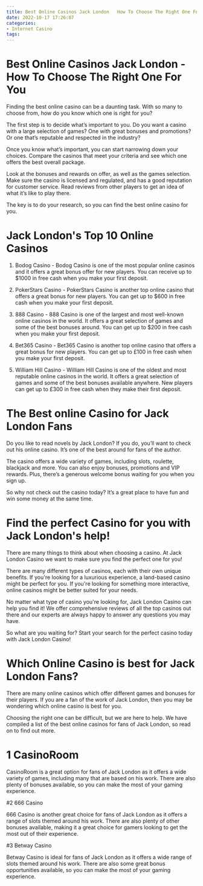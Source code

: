 ```yaml
---
title: Best Online Casinos Jack London   How To Choose The Right One For You
date: 2022-10-17 17:26:07
categories:
- Internet Casino
tags:
---
```



#  Best Online Casinos Jack London - How To Choose The Right One For You

Finding the best online casino can be a daunting task. With so many to choose from, how do you know which one is right for you?

The first step is to decide what’s important to you. Do you want a casino with a large selection of games? One with great bonuses and promotions? Or one that’s reputable and respected in the industry?

Once you know what’s important, you can start narrowing down your choices. Compare the casinos that meet your criteria and see which one offers the best overall package.

Look at the bonuses and rewards on offer, as well as the games selection. Make sure the casino is licensed and regulated, and has a good reputation for customer service. Read reviews from other players to get an idea of what it’s like to play there.

The key is to do your research, so you can find the best online casino for you.

#  Jack London's Top 10 Online Casinos

1. Bodog Casino - Bodog Casino is one of the most popular online casinos and it offers a great bonus offer for new players. You can receive up to $1000 in free cash when you make your first deposit.

2. PokerStars Casino - PokerStars Casino is another top online casino that offers a great bonus for new players. You can get up to $600 in free cash when you make your first deposit.

3. 888 Casino - 888 Casino is one of the largest and most well-known online casinos in the world. It offers a great selection of games and some of the best bonuses around. You can get up to $200 in free cash when you make your first deposit.

4. Bet365 Casino - Bet365 Casino is another top online casino that offers a great bonus for new players. You can get up to £100 in free cash when you make your first deposit.

5. William Hill Casino - William Hill Casino is one of the oldest and most reputable online casinos in the world. It offers a great selection of games and some of the best bonuses available anywhere. New players can get up to £300 in free cash when they make their first deposit.

#  The Best online Casino for Jack London Fans

Do you like to read novels by Jack London? If you do, you’ll want to check out his online casino. It’s one of the best around for fans of the author.

The casino offers a wide variety of games, including slots, roulette, blackjack and more. You can also enjoy bonuses, promotions and VIP rewards. Plus, there’s a generous welcome bonus waiting for you when you sign up.

So why not check out the casino today? It’s a great place to have fun and win some money at the same time.

#  Find the perfect Casino for you with Jack London's help!

There are many things to think about when choosing a casino. At Jack London Casino we want to make sure you find the perfect one for you!

There are many different types of casinos, each with their own unique benefits. If you're looking for a luxurious experience, a land-based casino might be perfect for you. If you're looking for something more interactive, online casinos might be better suited for your needs.

No matter what type of casino you're looking for, Jack London Casino can help you find it! We offer comprehensive reviews of all the top casinos out there and our experts are always happy to answer any questions you may have.

So what are you waiting for? Start your search for the perfect casino today with Jack London Casino!

#  Which Online Casino is best for Jack London Fans?

There are many online casinos which offer different games and bonuses for their players. If you are a fan of the work of Jack London, then you may be wondering which online casino is best for you.

Choosing the right one can be difficult, but we are here to help. We have compiled a list of the best online casinos for fans of Jack London, so read on to find out more.

# 1 CasinoRoom

CasinoRoom is a great option for fans of Jack London as it offers a wide variety of games, including many that are based on his work. There are also plenty of bonuses available, so you can make the most of your gaming experience.

#2 666 Casino

666 Casino is another great choice for fans of Jack London as it offers a range of slots themed around his work. There are also plenty of other bonuses available, making it a great choice for gamers looking to get the most out of their experience.

#3 Betway Casino

Betway Casino is ideal for fans of Jack London as it offers a wide range of slots themed around his work. There are also some great bonus opportunities available, so you can make the most of your gaming experience.